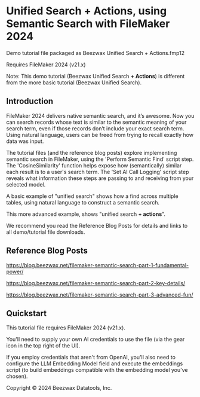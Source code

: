 # Unified Search + Actions, using Semantic Search with FileMaker 2024
Demo tutorial file packaged as Beezwax Unified Search + Actions.fmp12

Requires FileMaker 2024 (v21.x)

Note: This demo tutorial (Beezwax Unified Search **+ Actions**) is different from the more basic tutorial (Beezwax Unified Search).

## Introduction
FileMaker 2024 delivers native semantic search, and it’s awesome. Now you can search records whose text is similar to the semantic meaning of your search term, even if those records don’t include your exact search term. Using natural language, users can be freed from trying to recall exactly how data was input.

The tutorial files (and the reference blog posts) explore implementing semantic search in FileMaker, using the 'Perform Semantic Find' script step. The 'CosineSimilarity' function helps expose how (semantically) similar each result is to a user's search term. The 'Set AI Call Logging' script step reveals what information these steps are passing to and receiving from your selected model. 

A basic example of "unified search" shows how a find across multiple tables, using natural language to construct a semantic search.

This more advanced example, shows "unified search **+ actions**".

We recommend you read the Reference Blog Posts for details and links to all demo/tutorial file downloads.

## Reference Blog Posts
https://blog.beezwax.net/filemaker-semantic-search-part-1-fundamental-power/

https://blog.beezwax.net/filemaker-semantic-search-part-2-key-details/

https://blog.beezwax.net/filemaker-semantic-search-part-3-advanced-fun/

## Quickstart
This tutorial file requires FileMaker 2024 (v21.x).

You'll need to supply your own AI credentials to use the file (via the gear icon in the top right of the UI).

If you employ credentials that aren't from OpenAI, you'll also need to configure the LLM Embedding Model field and execute the embeddings script (to build embeddings compatible with the embedding model you've chosen).

Copyright © 2024 Beezwax Datatools, Inc.
